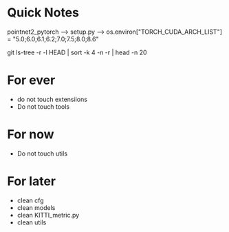 

# Quick Notes

pointnet2_pytorch --> setup.py --> os.environ["TORCH_CUDA_ARCH_LIST"] = "5.0;6.0;6.1;6.2;7.0;7.5;8.0;8.6"

git ls-tree -r -l HEAD | sort -k 4 -n -r | head -n 20

# For ever
- do not touch extensiions
- Do not touch tools

# For now 
- Do not touch utils 

# For later 
- clean cfg 
- clean models
- clean KITTI_metric.py
- clean utils
